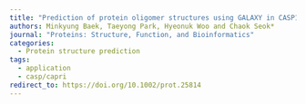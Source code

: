 ```yaml
---
title: "Prediction of protein oligomer structures using GALAXY in CASP13"
authors: Minkyung Baek, Taeyong Park, Hyeonuk Woo and Chaok Seok*
journal: "Proteins: Structure, Function, and Bioinformatics"
categories:
  - Protein structure prediction
tags:
  - application
  - casp/capri
redirect_to: https://doi.org/10.1002/prot.25814
---
```

